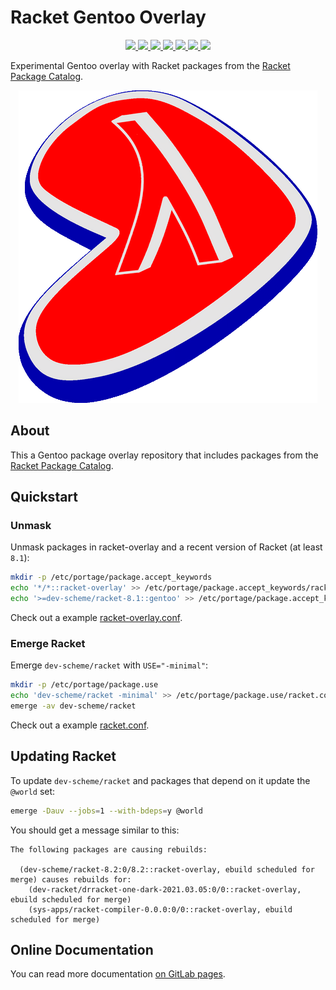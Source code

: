 # Racket Gentoo Overlay

<p align="center">
    <a href="https://archive.softwareheritage.org/browse/origin/?origin_url=https://gitlab.com/src_prepare/racket/racket-overlay">
        <img src="https://archive.softwareheritage.org/badge/origin/https://gitlab.com/src_prepare/racket/racket-overlay/">
    </a>
    <a href="https://gitlab.com/src_prepare/racket/racket-overlay/pipelines">
        <img src="https://gitlab.com/src_prepare/racket/racket-overlay/badges/master/pipeline.svg">
    </a>
    <a href="https://gitlab.com/src_prepare/racket/racket-overlay/">
        <img src="https://gitlab.com/src_prepare/badge/-/raw/master/hosted_on-gitlab-orange.svg">
    </a>
    <a href="https://gentoo.org/">
        <img src="https://gitlab.com/src_prepare/badge/-/raw/master/powered-by-gentoo-linux-tyrian.svg">
    </a>
    <a href="./LICENSE">
        <img src="https://gitlab.com/src_prepare/badge/-/raw/master/license-gplv2-blue.svg">
    </a>
    <a href="https://app.element.io/#/room/#src_prepare:matrix.org">
        <img src="https://gitlab.com/src_prepare/badge/-/raw/master/chat-matrix-green.svg">
    </a>
    <a href="https://gitlab.com/src_prepare/racket/racket-overlay/commits/master.atom">
        <img src="https://gitlab.com/src_prepare/badge/-/raw/master/feed-atom-orange.svg">
    </a>
</p>

Experimental Gentoo overlay with Racket packages from the
[Racket Package Catalog](https://pkgs.racket-lang.org/).

<p align="center">
    <img src="logo.png">
</p>


## About

This a Gentoo package overlay repository that includes packages from the
[Racket Package Catalog](https://pkgs.racket-lang.org/).


## Quickstart

### Unmask

Unmask packages in racket-overlay and a recent version of Racket (at least `8.1`):
```sh
mkdir -p /etc/portage/package.accept_keywords
echo '*/*::racket-overlay' >> /etc/portage/package.accept_keywords/racket-overlay.conf
echo '>=dev-scheme/racket-8.1::gentoo' >> /etc/portage/package.accept_keywords/racket-overlay.conf
```
Check out a example
[racket-overlay.conf](./examples/package.accept_keywords/racket-overlay.conf).

### Emerge Racket

Emerge `dev-scheme/racket` with `USE="-minimal"`:
```sh
mkdir -p /etc/portage/package.use
echo 'dev-scheme/racket -minimal' >> /etc/portage/package.use/racket.conf
emerge -av dev-scheme/racket
```
Check out a example
[racket.conf](./examples/package.use/racket.conf).


## Updating Racket

To update `dev-scheme/racket` and packages that depend on it update the `@world` set:
```sh
emerge -Dauv --jobs=1 --with-bdeps=y @world
```

You should get a message similar to this:
```
The following packages are causing rebuilds:

  (dev-scheme/racket-8.2:0/8.2::racket-overlay, ebuild scheduled for merge) causes rebuilds for:
    (dev-racket/drracket-one-dark-2021.03.05:0/0::racket-overlay, ebuild scheduled for merge)
    (sys-apps/racket-compiler-0.0.0:0/0::racket-overlay, ebuild scheduled for merge)
```


## Online Documentation

You can read more documentation
[on GitLab pages](https://src_prepare.gitlab.io/racket/racket-overlay/).
